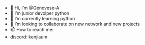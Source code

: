 - 👋 Hi, I’m @Genovese-A
- 👀 I’m junior devolper python
- 🌱 I’m currently learning python
- 💞️ I’m looking to collaborate on new network and new projects
- 📫 How to reach me:
- discord: kenjiaum


<!---
Genovese-A/Genovese-A is a ✨ special ✨ repository because its `README.md` (this file) appears on your GitHub profile.
You can click the Preview link to take a look at your changes.
--->
